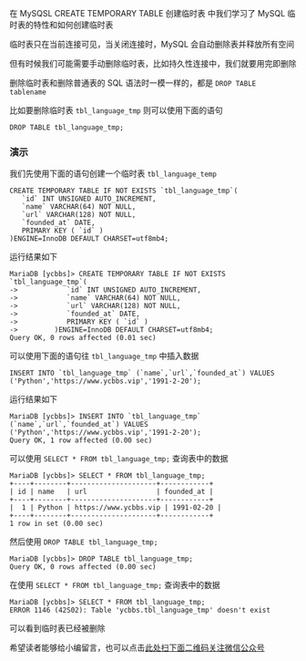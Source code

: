 在 MySQSL CREATE TEMPORARY TABLE 创建临时表 中我们学习了 MySQL 临时表的特性和如何创建临时表

临时表只在当前连接可见，当关闭连接时，MySQL 会自动删除表并释放所有空间

但有时候我们可能需要手动删除临时表，比如持久性连接中，我们就要用完即删除

删除临时表和删除普通表的 SQL 语法时一模一样的，都是 `DROP TABLE tablename`

比如要删除临时表 `tbl_language_tmp` 则可以使用下面的语句

```
DROP TABLE tbl_language_tmp;
```

### 演示 ###

我们先使用下面的语句创建一个临时表 `tbl_language_temp`

```
CREATE TEMPORARY TABLE IF NOT EXISTS `tbl_language_tmp`(
   `id` INT UNSIGNED AUTO_INCREMENT,
   `name` VARCHAR(64) NOT NULL,
   `url` VARCHAR(128) NOT NULL,
   `founded_at` DATE,
   PRIMARY KEY ( `id` )
)ENGINE=InnoDB DEFAULT CHARSET=utf8mb4;
```

运行结果如下

```
MariaDB [ycbbs]> CREATE TEMPORARY TABLE IF NOT EXISTS `tbl_language_tmp`(
->            `id` INT UNSIGNED AUTO_INCREMENT,
->            `name` VARCHAR(64) NOT NULL,
->            `url` VARCHAR(128) NOT NULL,
->            `founded_at` DATE,
->            PRIMARY KEY ( `id` )
->         )ENGINE=InnoDB DEFAULT CHARSET=utf8mb4;
Query OK, 0 rows affected (0.01 sec)
```

可以使用下面的语句往 `tbl_language_tmp` 中插入数据

```
INSERT INTO `tbl_language_tmp` (`name`,`url`,`founded_at`) VALUES ('Python','https://www.ycbbs.vip','1991-2-20');
```

运行结果如下

```
MariaDB [ycbbs]> INSERT INTO `tbl_language_tmp` (`name`,`url`,`founded_at`) VALUES ('Python','https://www.ycbbs.vip','1991-2-20');
Query OK, 1 row affected (0.00 sec)
```

可以使用 `SELECT * FROM tbl_language_tmp;` 查询表中的数据

```
MariaDB [ycbbs]> SELECT * FROM tbl_language_tmp;
+----+--------+---------------------+------------+
| id | name   | url                 | founded_at |
+----+--------+---------------------+------------+
|  1 | Python | https://www.ycbbs.vip | 1991-02-20 |
+----+--------+---------------------+------------+
1 row in set (0.00 sec)
```

然后使用 `DROP TABLE tbl_language_tmp;`

```
MariaDB [ycbbs]> DROP TABLE tbl_language_tmp;
Query OK, 0 rows affected (0.00 sec)
```

在使用 `SELECT * FROM tbl_language_tmp;` 查询表中的数据

```
MariaDB [ycbbs]> SELECT * FROM tbl_language_tmp;
ERROR 1146 (42S02): Table 'ycbbs.tbl_language_tmp' doesn't exist
```

可以看到临时表已经被删除

希望读者能够给小编留言，也可以点击[此处扫下面二维码关注微信公众号](https://www.ycbbs.vip/?p=28 "此处扫下面二维码关注微信公众号")